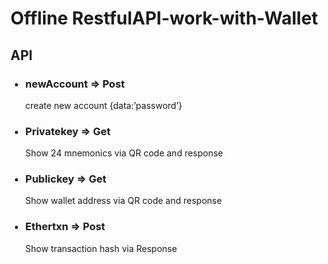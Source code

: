 # Offline RestfulAPI-work-with-Wallet 

<h2>API </h2>
<ul>
<h3><li>newAccount => Post</li></h3>
  create new account
      {data:’password’}
<h3><li>Privatekey => Get</li></h3>
      Show 24 mnemonics via QR code and response
<h3><li> Publickey => Get</li></h3>
      Show wallet address via QR code and response
<h3><li>Ethertxn => Post</li></h3>
     Show transaction hash via Response
  
</ul>
